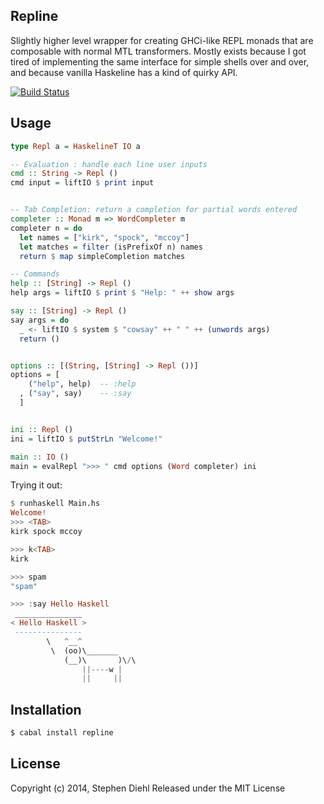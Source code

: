 Repline
-------

Slightly higher level wrapper for creating GHCi-like REPL monads that are composable with normal MTL
transformers. Mostly exists because I got tired of implementing the same interface for simple shells over and
over, and because vanilla Haskeline has a kind of quirky API.

[![Build Status](https://travis-ci.org/sdiehl/repline.svg)](https://travis-ci.org/sdiehl/repline)

Usage
-----

```haskell
type Repl a = HaskelineT IO a

-- Evaluation : handle each line user inputs
cmd :: String -> Repl ()
cmd input = liftIO $ print input


-- Tab Completion: return a completion for partial words entered
completer :: Monad m => WordCompleter m
completer n = do
  let names = ["kirk", "spock", "mccoy"]
  let matches = filter (isPrefixOf n) names
  return $ map simpleCompletion matches

-- Commands
help :: [String] -> Repl ()
help args = liftIO $ print $ "Help: " ++ show args

say :: [String] -> Repl ()
say args = do
  _ <- liftIO $ system $ "cowsay" ++ " " ++ (unwords args)
  return ()


options :: [(String, [String] -> Repl ())]
options = [
    ("help", help)  -- :help
  , ("say", say)    -- :say
  ]


ini :: Repl ()
ini = liftIO $ putStrLn "Welcome!"

main :: IO ()
main = evalRepl ">>> " cmd options (Word completer) ini
```

Trying it out:

```haskell
$ runhaskell Main.hs
Welcome!
>>> <TAB>
kirk spock mccoy

>>> k<TAB>
kirk

>>> spam
"spam"

>>> :say Hello Haskell
 _______________ 
< Hello Haskell >
 --------------- 
        \   ^__^
         \  (oo)\_______
            (__)\       )\/\
                ||----w |
                ||     ||
```

Installation
------------

```bash
$ cabal install repline
```

License
-------

Copyright (c) 2014, Stephen Diehl
Released under the MIT License
